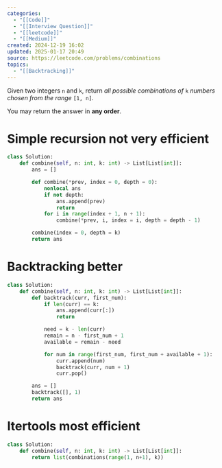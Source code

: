 ```yaml
---
categories:
  - "[[Code]]"
  - "[[Interview Question]]"
  - "[[leetcode]]"
  - "[[Medium]]"
created: 2024-12-19 16:02
updated: 2025-01-17 20:49
source: https://leetcode.com/problems/combinations
topics:
  - "[[Backtracking]]"
---
```

Given two integers `n` and `k`, return _all possible combinations of_ `k` _numbers chosen from the range_ `[1, n]`.

You may return the answer in **any order**.
# Simple recursion not very efficient 
```python
class Solution:
    def combine(self, n: int, k: int) -> List[List[int]]:
        ans = []

        def combine(*prev, index = 0, depth = 0):
            nonlocal ans
            if not depth:
                ans.append(prev)
                return
            for i in range(index + 1, n + 1):
                combine(*prev, i, index = i, depth = depth - 1)

        combine(index = 0, depth = k)
        return ans
``` 

# Backtracking better
```python
class Solution:
    def combine(self, n: int, k: int) -> List[List[int]]:
        def backtrack(curr, first_num):
            if len(curr) == k:
                ans.append(curr[:])
                return

            need = k - len(curr)
            remain = n - first_num + 1
            available = remain - need

            for num in range(first_num, first_num + available + 1):
                curr.append(num)
                backtrack(curr, num + 1)
                curr.pop()

        ans = []
        backtrack([], 1)
        return ans
```

# Itertools most efficient
```python
class Solution:
    def combine(self, n: int, k: int) -> List[List[int]]:
        return list(combinations(range(1, n+1), k))
```